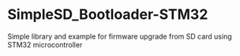 # SimpleSD_Bootloader-STM32
Simple library and example for firmware upgrade from SD card using STM32 microcontroller
